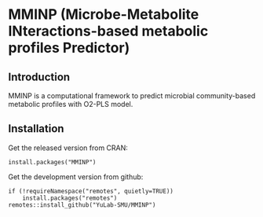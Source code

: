 # MMINP (Microbe-Metabolite INteractions-based metabolic profiles Predictor)

## Introduction

MMINP is a computational framework to predict microbial community-based 
metabolic profiles with O2-PLS model.  

## Installation

Get the released version from CRAN:  

```{r eval = FALSE}
install.packages("MMINP")
```

Get the development version from github:  

```{r eval = FALSE}
if (!requireNamespace("remotes", quietly=TRUE))
    install.packages("remotes")
remotes::install_github("YuLab-SMU/MMINP")
```
